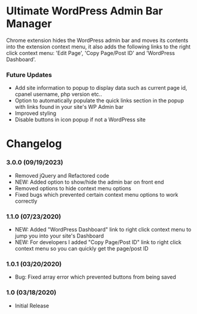 # Ultimate WordPress Admin Bar Manager #

Chrome extension hides the WordPress admin bar and moves its contents into the extension context menu, it also adds the following links to the right click context menu: 'Edit Page', 'Copy Page/Post ID' and 'WordPress Dashboard'.

### Future Updates ###

* Add site information to popup to display data such as current page id, cpanel username, php version etc..
* Option to automatically populate the quick links section in the popup with links found in your site's WP Admin bar
* Improved styling
* Disable buttons in icon popup if not a WordPress site

# Changelog
### 3.0.0 (09/19/2023) ###
* Removed jQuery and Refactored code
* NEW: Added option to show/hide the admin bar on front end
* Removed options to hide context menu options
* Fixed bugs which prevented certain context menu options to work correctly

### 1.1.0 (07/23/2020) ###
* NEW: Added "WordPress Dashboard" link to right click context menu to jump you into your site's Dashboard
* NEW: For developers I added "Copy Page/Post ID" link to right click context menu so you can quickly get the page/post ID

### 1.0.1 (03/20/2020) ###
* Bug: Fixed array error which prevented buttons from being saved

### 1.0 (03/18/2020) ###
* Initial Release